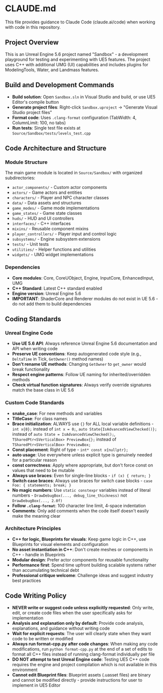 # CLAUDE.md

This file provides guidance to Claude Code (claude.ai/code) when working with code in this repository.

## Project Overview
This is an Unreal Engine 5.6 project named "Sandbox" - a development playground for testing and experimenting with UE5 features. The project uses C++ with additional UMG (UI) capabilities and includes plugins for ModelingTools, Water, and Landmass features.

## Build and Development Commands
- **Build solution**: Open `Sandbox.sln` in Visual Studio and build, or use UE5 Editor's compile button
- **Generate project files**: Right-click `Sandbox.uproject` → "Generate Visual Studio project files"
- **Format code**: Uses `.clang-format` configuration (TabWidth: 4, ColumnLimit: 100, no tabs)
- **Run tests**: Single test file exists at `Source/Sandbox/tests/levels_test.cpp`

## Code Architecture and Structure

### Module Structure
The main game module is located in `Source/Sandbox/` with organized subdirectories:
- `actor_components/` - Custom actor components
- `actors/` - Game actors and entities
- `characters/` - Player and NPC character classes
- `data/` - Data assets and structures
- `game_modes/` - Game mode implementations
- `game_states/` - Game state classes
- `huds/` - HUD and UI controllers
- `interfaces/` - C++ interfaces
- `mixins/` - Reusable component mixins
- `player_controllers/` - Player input and control logic
- `subsystems/` - Engine subsystem extensions
- `tests/` - Unit tests
- `utilities/` - Helper functions and utilities
- `widgets/` - UMG widget implementations

### Dependencies
- **Core modules**: Core, CoreUObject, Engine, InputCore, EnhancedInput, UMG
- **C++ Standard**: Latest C++ standard enabled
- **Engine version**: Unreal Engine 5.6
- **IMPORTANT**: ShaderCore and Renderer modules do not exist in UE 5.6 - do not add them to build dependencies

## Coding Standards

### Unreal Engine Code
- **Use UE 5.6 API**: Always reference Unreal Engine 5.6 documentation and API when writing code
- **Preserve UE conventions**: Keep autogenerated code style (e.g., `DeltaTime` in Tick, `GetOwner()` method names)
- **Don't rename UE methods**: Changing `GetOwner` to `get_owner` would break functionality
- **Respect engine patterns**: Follow UE naming for inherited/overridden methods
- **Check virtual function signatures**: Always verify override signatures match the base class in UE 5.6

### Custom Code Standards
- **snake_case**: For new methods and variables
- **TitleCase**: For class names
- **Brace initialization**: ALWAYS use `{}` for ALL local variable definitions - `int x{0};` instead of `int x = 0;`, `auto State{IsAdvancedViewChecked()};` instead of `auto State = IsAdvancedViewChecked();`, `TSharedPtr<SVerticalBox> PreviewBox{};` instead of `TSharedPtr<SVerticalBox> PreviewBox;`
- **Const placement**: Right of type - `int* const x{nullptr};`
- **auto usage**: Use everywhere unless explicit type is genuinely needed for a particular reason
- **const correctness**: Apply where appropriate, but don't force const on values that need to be mutable
- **Always use braces**: Even for single-line blocks - `if (x) { return; }`
- **Switch case braces**: Always use braces for switch case blocks - `case Foo: { statements; break; }`
- **No magic numbers**: Use `static constexpr` variables instead of literal numbers - `DrawDebugBox(..., debug_line_thickness)` not `DrawDebugBox(..., 2.0f)`
- **Follow `.clang-format`**: 100 character line limit, 4-space indentation
- **Comments**: Only add comments when the code itself doesn't easily make the meaning clear

### Architecture Principles
- **C++ for logic, Blueprints for visuals**: Keep game logic in C++, use Blueprints for visual elements and configuration
- **No asset instantiation in C++**: Don't create meshes or components in C++ - handle in Blueprints
- **Modular design**: Prefer actor components for reusable functionality
- **Performance first**: Spend time upfront building scalable systems rather than accumulating technical debt
- **Professional critique welcome**: Challenge ideas and suggest industry best practices

## Code Writing Policy
- **NEVER write or suggest code unless explicitly requested**: Only write, edit, or create code files when the user specifically asks for implementation
- **Analysis and explanation only by default**: Provide code analysis, explanations, and guidance without writing code
- **Wait for explicit requests**: The user will clearly state when they want code to be written or modified
- **Always run format-cpp.py after code changes**: When making any code modifications, run `python format-cpp.py` at the end of a set of edits to format all C++ files instead of running clang-format individually per file
- **DO NOT attempt to test Unreal Engine code**: Testing UE5 C++ code requires the engine and project compilation which is not available in this environment
- **Cannot edit Blueprint files**: Blueprint assets (.uasset files) are binary and cannot be modified directly - provide instructions for user to implement in UE5 Editor